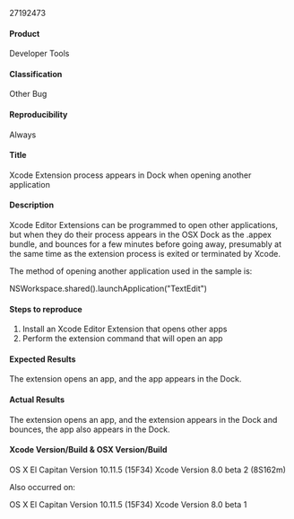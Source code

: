 27192473

#### Product
Developer Tools

#### Classification
Other Bug

#### Reproducibility
Always

#### Title
Xcode Extension process appears in Dock when opening another application

#### Description
Xcode Editor Extensions can be programmed to open other applications, but when they do their process appears in the OSX Dock as the .appex bundle, and bounces for a few minutes before going away, presumably at the same time as the extension process is exited or terminated by Xcode.

The method of opening another application used in the sample is:

NSWorkspace.shared().launchApplication("TextEdit")

#### Steps to reproduce
1. Install an Xcode Editor Extension that opens other apps
2. Perform the extension command that will open an app

#### Expected Results
The extension opens an app, and the app appears in the Dock.

#### Actual Results
The extension opens an app, and the extension appears in the Dock and bounces, the app also appears in the Dock.

#### Xcode Version/Build & OSX Version/Build

OS X El Capitan Version 10.11.5 (15F34)
Xcode Version 8.0 beta 2 (8S162m)

Also occurred on:

OS X El Capitan Version 10.11.5 (15F34)
Xcode Version 8.0 beta 1
